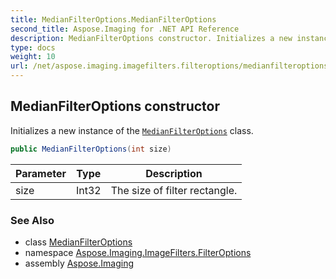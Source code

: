 ```yaml
---
title: MedianFilterOptions.MedianFilterOptions
second_title: Aspose.Imaging for .NET API Reference
description: MedianFilterOptions constructor. Initializes a new instance of the MedianFilterOptions class
type: docs
weight: 10
url: /net/aspose.imaging.imagefilters.filteroptions/medianfilteroptions/medianfilteroptions/
---
```

## MedianFilterOptions constructor

Initializes a new instance of the [`MedianFilterOptions`](../) class.

```csharp
public MedianFilterOptions(int size)
```

| Parameter | Type | Description |
| --- | --- | --- |
| size | Int32 | The size of filter rectangle. |

### See Also

* class [MedianFilterOptions](../)
* namespace [Aspose.Imaging.ImageFilters.FilterOptions](../../medianfilteroptions/)
* assembly [Aspose.Imaging](../../../)


